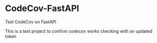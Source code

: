 # CodeCov-FastAPI
Test CodeCov on FastAPI

This is a test project to confirm codecov works
checking with an updated token